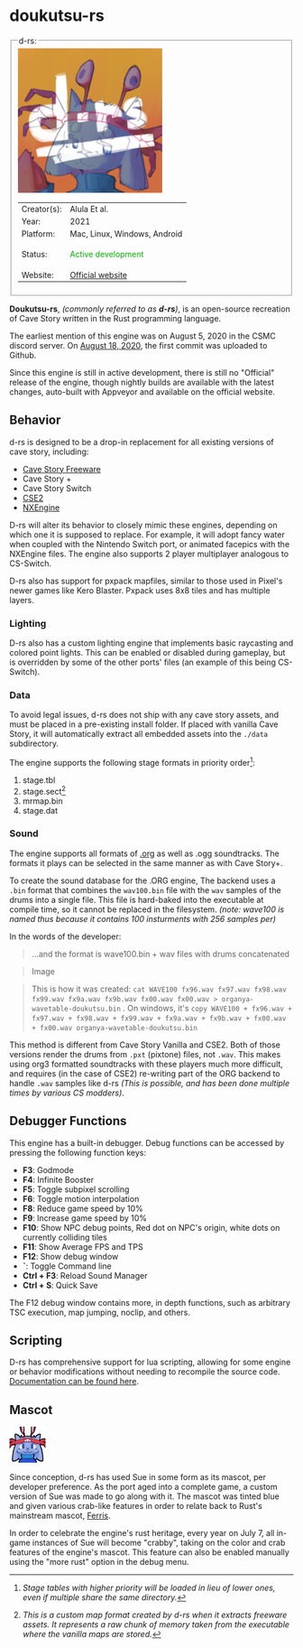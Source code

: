 # doukutsu-rs




<fieldset>
<legend>d-rs:</legend>
<img src="/wiki/img/engines/d-rs-assets/nx_icon.png">
<table><tbody>

<tr><td>Creator(s):</td><td>Alula Et al.</td></tr>
<tr><td>Year:</td><td>2021</td></tr>
<tr><td>Platform:</td><td>Mac, Linux, Windows, Android</td></tr>
<tr><td>Status:</td><td>
<p style="color:#00B000;">Active development</p>
</td></tr>
<tr><td>Website:</td><td><a href="https://doukutsu-rs.github.io/">Official website</a></td></tr>

</tbody></table>
</fieldset>



**Doukutsu-rs**, *(commonly referred to as **d-rs**)*, is an open-source recreation of Cave Story written in the Rust programming language.


The earliest mention of this engine was on August 5, 2020 in the CSMC discord server. On [August 18, 2020](https://github.com/doukutsu-rs/doukutsu-rs/commit/b89d54251f42f4d8b247bbc6ebac2c9efe78ac74), the first commit was uploaded to Github.


Since this engine is still in active development, there is still no "Official" release of the engine, though nightly builds are available with the latest changes, auto-built with Appveyor and available on the official website.


## Behavior


d-rs is designed to be a drop-in replacement for all existing versions of cave story, including:
- [Cave Story Freeware](freeware)
- Cave Story +
- Cave Story Switch
- [CSE2](cse2)
- [NXEngine](nx-engine)




D-rs will alter its behavior to closely mimic these engines, depending on which one it is supposed to replace. For example, it will adopt fancy water when coupled with the Nintendo Switch port, or animated facepics with the NXEngine files. The engine also supports 2 player multiplayer analogous to CS-Switch.

D-rs also has support for pxpack mapfiles, similar to those used in Pixel's newer games like Kero Blaster. Pxpack uses 8x8 tiles and has multiple layers.


### Lighting
D-rs also has a custom lighting engine that implements basic raycasting and colored point lights. This can be enabled or disabled during gameplay, but is overridden by some of the other ports' files (an example of this being CS-Switch).




### Data
To avoid legal issues, d-rs does not ship with any cave story assets, and must be placed in a pre-existing install folder. If placed with vanilla Cave Story, it will automatically extract all embedded assets into the `./data` subdirectory.




The engine supports the following stage formats in priority order[^1]:
1. stage.tbl
2. stage.sect[^2]
3. mrmap.bin
4. stage.dat


[^1]: *Stage tables with higher priority will be loaded in lieu of lower ones, even if multiple share the same directory.*
[^2]: *This is a custom map format created by d-rs when it extracts freeware assets. It represents a raw chunk of memory taken from the executable where the vanilla maps are stored.*

### Sound
The engine supports all formats of [.org]() as well as .ogg soundtracks. The formats it plays can be selected in the same manner as with Cave Story+.

To create the sound database for the .ORG engine, The backend uses a `.bin` format that combines the `wav100.bin` file with the `wav` samples of the drums into a single file. This file is hard-baked into the executable at compile time, so it cannot be replaced in the filesystem. *(note: wave100 is named thus because it contains 100 insturments with 256 samples per)*

In the words of the developer:
>...and the format is wave100.bin + wav files with drums concatenated 

>Image

>This is how it was created:
`cat WAVE100 fx96.wav fx97.wav fx98.wav fx99.wav fx9a.wav fx9b.wav fx00.wav fx00.wav > organya-wavetable-doukutsu.bin` .
>On windows, it's `copy WAVE100 + fx96.wav + fx97.wav + fx98.wav + fx99.wav + fx9a.wav + fx9b.wav + fx00.wav + fx00.wav organya-wavetable-doukutsu.bin`

This method is different from Cave Story Vanilla and CSE2. Both of those versions render the drums from `.pxt` (pixtone) files, not `.wav`. This makes using org3 formatted soundtracks with these players much more difficult, and requires (in the case of CSE2) re-writing part of the ORG backend to handle `.wav` samples like d-rs *(This is possible, and has been done multiple times by various CS modders)*.



## Debugger Functions
This engine has a built-in debugger. Debug functions can be accessed by pressing the following function keys:




- **F3**: Godmode
- **F4**: Infinite Booster
- **F5**: Toggle subpixel scrolling
- **F6**: Toggle motion interpolation
- **F8**: Reduce game speed by 10%
- **F9**: Increase game speed by 10%
- **F10**: Show NPC debug points, Red dot on NPC's origin, white dots on currently colliding tiles
- **F11**: Show Average FPS and TPS
- **F12**: Show debug window
- **`**: Toggle Command line
- **Ctrl + F3**: Reload Sound Manager
- **Ctrl + S**: Quick Save




The F12 debug window contains more, in depth functions, such as arbitrary TSC execution, map jumping, noclip, and others.




## Scripting
D-rs has comprehensive support for lua scripting, allowing for some engine or behavior modifications without needing to recompile the source code. [Documentation can be found here](https://doukutsu-rs.gitbook.io/docs/modding-guide/lua-api).




## Mascot

![The d-rs mascot](img/engines/d-rs-assets/sue.bmp)


Since conception, d-rs has used Sue in some form as its mascot, per developer preference. As the port aged into a complete game, a custom version of Sue was made to go along with it. The mascot was tinted blue and given various crab-like features in order to relate back to Rust's mainstream mascot, [Ferris](https://rustacean.net/).


In order to celebrate the engine's rust heritage, every year on July 7, all in-game instances of Sue will become "crabby", taking on the color and crab features of the engine's mascot. This feature can also be enabled manually using the "more rust" option in the debug menu.


